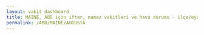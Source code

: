 ```yaml
---
layout: vakit_dashboard
title: MAINE, ABD için iftar, namaz vakitleri ve hava durumu - ilçe/eyalet seç
permalink: /ABD/MAINE/AUGUSTA
---
```


<script type="text/javascript">
  var GLOBAL_COUNTRY = 'ABD';
  var GLOBAL_CITY = 'MAINE';
  var GLOBAL_STATE = 'AUGUSTA';
  var lat = 72;
  var lon = 21;
</script>
